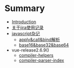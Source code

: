 # Summary

* [Introduction](intro.md)
* [关于jira使用记录](how-to-use-jira.md)
* [javascript杂记]()
	* [apply&call&bind解析](javascript/apply-call-bind.md)
	* [base16&base32&base64](javascript/base16-base32-base64.md)
* vue-release2.6.9()
  * [compiler-helpers](vue-release2.6.9/compiler-helpers.md)
  * [compiler-parser-index](vue-release2.6.9/compiler-parser-index.md)
